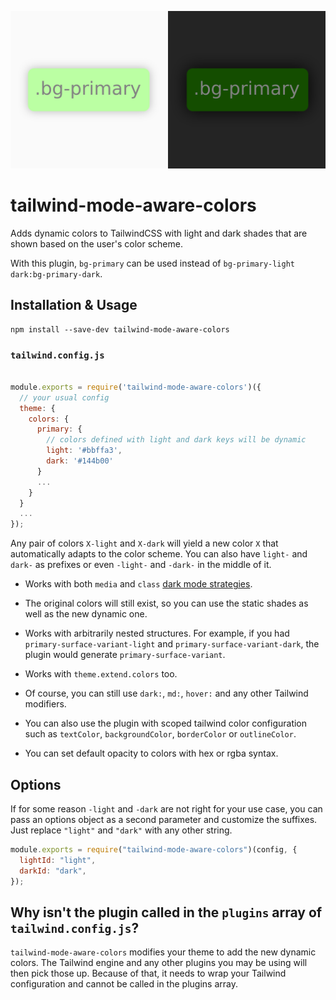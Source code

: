 ![Banner](https://raw.githubusercontent.com/JavierM42/tailwind-mode-aware-colors/main/image.png)

# tailwind-mode-aware-colors

Adds dynamic colors to TailwindCSS with light and dark shades that are shown based on the user's color scheme.

With this plugin, `bg-primary` can be used instead of `bg-primary-light dark:bg-primary-dark`.

## Installation & Usage

```
npm install --save-dev tailwind-mode-aware-colors
```

### `tailwind.config.js`

```js

module.exports = require('tailwind-mode-aware-colors')({
  // your usual config
  theme: {
    colors: {
      primary: {
        // colors defined with light and dark keys will be dynamic
        light: '#bbffa3',
        dark: '#144b00'
      }
      ...
    }
  }
  ...
});
```

Any pair of colors `X-light` and `X-dark` will yield a new color `X` that automatically adapts to the color scheme. You can also have `light-` and `dark-` as prefixes or even `-light-` and `-dark-` in the middle of it.

- Works with both `media` and `class` [dark mode strategies](https://tailwindcss.com/docs/dark-mode#toggling-dark-mode-manually).

- The original colors will still exist, so you can use the static shades as well as the new dynamic one.

- Works with arbitrarily nested structures. For example, if you had `primary-surface-variant-light` and `primary-surface-variant-dark`, the plugin would generate `primary-surface-variant`.

- Works with `theme.extend.colors` too.

- Of course, you can still use `dark:`, `md:`, `hover:` and any other Tailwind modifiers.

- You can also use the plugin with scoped tailwind color configuration such as `textColor`, `backgroundColor`, `borderColor` or `outlineColor`.

- You can set default opacity to colors with hex or rgba syntax.

## Options

If for some reason `-light` and `-dark` are not right for your use case, you can pass an options object as a second parameter and customize the suffixes. Just replace `"light"` and `"dark"` with any other string.

```js
module.exports = require("tailwind-mode-aware-colors")(config, {
  lightId: "light",
  darkId: "dark",
});
```

## Why isn't the plugin called in the `plugins` array of `tailwind.config.js`?

`tailwind-mode-aware-colors` modifies your theme to add the new dynamic colors. The Tailwind engine and any other plugins you may be using will then pick those up. Because of that, it needs to wrap your Tailwind configuration and cannot be called in the plugins array.
